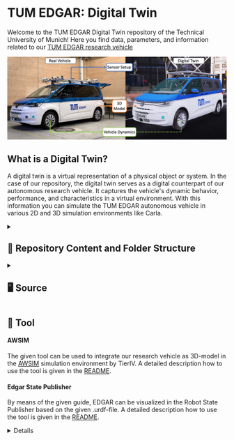 # TUM EDGAR: Digital Twin

Welcome to the TUM EDGAR Digital Twin repository of the Technical University of Munich! Here you find data, parameters, and information related to our [TUM EDGAR research vehicle](https://arxiv.org/pdf/2309.15492.pdf)

![EDGAR](source/docs/EDGAR_DigitalTwin.png)


## What is a Digital Twin?

A digital twin is a virtual representation of a physical object or system. In the case of our repository, the digital twin serves as a digital counterpart of our autonomous research vehicle. It captures the vehicle's dynamic behavior, performance, and characteristics in a virtual environment. With this information you can simulate the TUM EDGAR autonomous vehicle in various 2D and 3D simulation environments like Carla.

<details>
<summary> <h2> 📁 Repository Content and Folder Structure </h2> </summary>

This repository is organized into the two sections of `source` and `tools`.

* `source` contains all parameters and models of the vehicle.

*  `tools` contains tools to integrate the digital twin in dedicated development and simulation environments.
</details>

<details>
<summary> <h2> 🖥 Source </h2> </summary>

### 3D Model

We provide a 3D model for the autonomous research vehicle body. This model can be integrated into 3D simulations, allowing you to visualize the vehicle and its sensors.
The 3D model files can be found in the folder `3d_model`. We offer a `high_res` and a `low_res` version of the 3D-model for various use cases. See the READMEs in the folders for more details.

### Sensor Parameters

In this folder, we provide a detailed parameter set that specifies the position (x, y, z) of the sensors in relation to the rear axle (base link) of the autonomous research vehicle.
The `x`, `y`, and `z` values represent the coordinates in meters, indicating the displacement of each sensor from base link along the respective axes.
The parameter set can be found in the file [edgar.urdf](source/sensor_parameter/edgar.urdf) located in the `sensor_parameter` directory. We refer to the [README](source/sensor_parameter/README.md) for further details.


#### Vehicle Dynamics Parameters

We provide a list of parameters that define the vehicle dynamics of our autonomous research vehicle. These parameters can be utilized in various vehicle dynamic models, enabling accurate simulation and analysis of the vehicle's behavior.
The parameter set can be found in the file [vehicle_parameters_edgar.yaml](source/vehicle_dynamics_parameter/vehicle_parameters_edgar.yaml) file located in the `vehicle_dynamics_parameter` directory. Each parameter is listed with its corresponding value and its unit.

<!-- ### Network Parameters -->
</details>

</details>
<summary> <h2> 🔧 Tool </h2> </summary>

#### AWSIM
The given tool can be used to integrate our research vehicle as 3D-model in the [AWSIM](https://github.com/tier4/AWSIM) simulation environment by TierIV. A detailed description how to use the tool is given in the [README](tools/AWSIM/README.md).

#### Edgar State Publisher
By means of the given guide, EDGAR can be visualized in the Robot State Publisher based on the given .urdf-file. A detailed description how to use the tool is given in the [README](tools/edgar_state_publisher/README.md).


<details>
<!-- #### CARLA -->


## Contact

If you have any questions, feel free to contact our [EDGAR-Team](https://www.mos.ed.tum.de/en/ftm/main-research/intelligent-vehicle-systems/edgar/).

## References
P. Karle et al., "EDGAR: An Autonomous Driving Research Platform - From Feature Development to Real-World Application" (under review)

<!-- BibTex:
```
@ARTICLE{Karle2023_2,
  author={Karle, Phillip and Török, Ferenc and Geisslinger, Maximilian and Lienkamp, Markus},
  journal={IEEE Access},
  title={MixNet: Physics Constrained Deep Neural Motion Prediction for Autonomous Racing},
  year={2023},
  volume={11},
  number={},
  pages={85914-85926},
  doi={10.1109/ACCESS.2023.3303841}
}
``` -->
